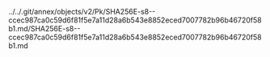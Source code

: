 ../../.git/annex/objects/v2/Pk/SHA256E-s8--ccec987ca0c59d6f81f5e7a11d28a6b543e8852eced7007782b96b46720f58b1.md/SHA256E-s8--ccec987ca0c59d6f81f5e7a11d28a6b543e8852eced7007782b96b46720f58b1.md